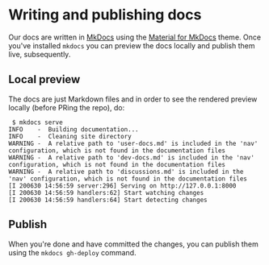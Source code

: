 # Writing and publishing docs

Our docs are written in [MkDocs](https://www.mkdocs.org/) using the [Material for MkDocs](https://squidfunk.github.io/mkdocs-material/) theme. Once you've installed `mkdocs` you can preview the docs locally and publish them live, subsequently.

## Local preview 

The docs are just Markdown files and in order to see the rendered preview locally (before PRing the repo), do:

```
 $ mkdocs serve
INFO    -  Building documentation...
INFO    -  Cleaning site directory
WARNING -  A relative path to 'user-docs.md' is included in the 'nav' configuration, which is not found in the documentation files
WARNING -  A relative path to 'dev-docs.md' is included in the 'nav' configuration, which is not found in the documentation files
WARNING -  A relative path to 'discussions.md' is included in the 'nav' configuration, which is not found in the documentation files
[I 200630 14:56:59 server:296] Serving on http://127.0.0.1:8000
[I 200630 14:56:59 handlers:62] Start watching changes
[I 200630 14:56:59 handlers:64] Start detecting changes

```

## Publish

When you're done and have committed the changes, you can publish them using the `mkdocs gh-deploy` command.
